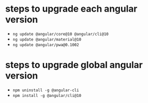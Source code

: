 # steps to upgrade each angular version
- `ng update @angular/core@10 @angular/cli@10`
- `ng update @angular/material@10`
- `ng update @angular/pwa@0.1002`

# steps to upgrade global angular version
- `npm uninstall -g @angular-cli`
- `npm install -g @angular/cli@10`